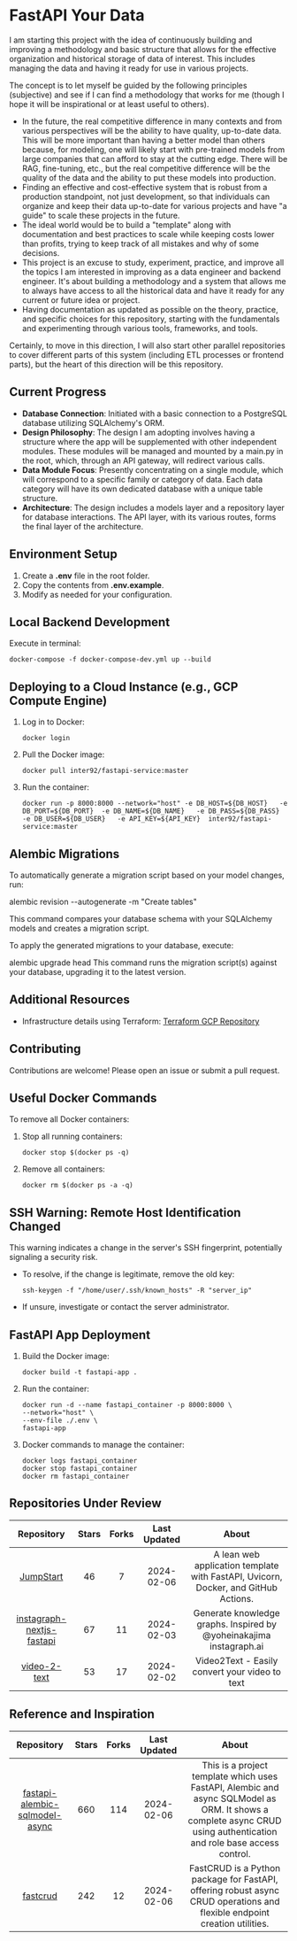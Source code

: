# FastAPI Your Data

I am starting this project with the idea of continuously building and improving a methodology and basic structure that allows for the effective organization and historical storage of data of interest. This includes managing the data and having it ready for use in various projects.

The concept is to let myself be guided by the following principles (subjective) and see if I can find a methodology that works for me (though I hope it will be inspirational or at least useful to others).

- In the future, the real competitive difference in many contexts and from various perspectives will be the ability to have quality, up-to-date data. This will be more important than having a better model than others because, for modeling, one will likely start with pre-trained models from large companies that can afford to stay at the cutting edge. There will be RAG, fine-tuning, etc., but the real competitive difference will be the quality of the data and the ability to put these models into production.
- Finding an effective and cost-effective system that is robust from a production standpoint, not just development, so that individuals can organize and keep their data up-to-date for various projects and have "a guide" to scale these projects in the future.
- The ideal world would be to build a "template" along with documentation and best practices to scale while keeping costs lower than profits, trying to keep track of all mistakes and why of some decisions.
- This project is an excuse to study, experiment, practice, and improve all the topics I am interested in improving as a data engineer and backend engineer. It's about building a methodology and a system that allows me to always have access to all the historical data and have it ready for any current or future idea or project.
- Having documentation as updated as possible on the theory, practice, and specific choices for this repository, starting with the fundamentals and experimenting through various tools, frameworks, and tools.

Certainly, to move in this direction, I will also start other parallel repositories to cover different parts of this system (including ETL processes or frontend parts), but the heart of this direction will be this repository.

## Current Progress

- **Database Connection**: Initiated with a basic connection to a PostgreSQL database utilizing SQLAlchemy's ORM.
- **Design Philosophy**: The design I am adopting involves having a structure where the app will be supplemented with other independent modules. These modules will be managed and mounted by a main.py in the root, which, through an API gateway, will redirect various calls.
- **Data Module Focus**: Presently concentrating on a single module, which will correspond to a specific family or category of data. Each data category will have its own dedicated database with a unique table structure.
- **Architecture**: The design includes a models layer and a repository layer for database interactions. The API layer, with its various routes, forms the final layer of the architecture.

## Environment Setup

1. Create a **.env** file in the root folder.
2. Copy the contents from **.env.example**.
3. Modify as needed for your configuration.

## Local Backend Development

Execute in terminal:

```
docker-compose -f docker-compose-dev.yml up --build
```

## Deploying to a Cloud Instance (e.g., GCP Compute Engine)

1. Log in to Docker:

   ```
   docker login
   ```

2. Pull the Docker image:

   ```
   docker pull inter92/fastapi-service:master
   ```

3. Run the container:

   ```
   docker run -p 8000:8000 --network="host" -e DB_HOST=${DB_HOST}   -e DB_PORT=${DB_PORT}  -e DB_NAME=${DB_NAME}   -e DB_PASS=${DB_PASS}  -e DB_USER=${DB_USER}   -e API_KEY=${API_KEY}  inter92/fastapi-service:master
   ```

## Alembic Migrations

To automatically generate a migration script based on your model changes, run:

alembic revision --autogenerate -m "Create tables"

This command compares your database schema with your SQLAlchemy models and creates a migration script.

To apply the generated migrations to your database, execute:

alembic upgrade head
This command runs the migration script(s) against your database, upgrading it to the latest version.

## Additional Resources

- Infrastructure details using Terraform: [Terraform GCP Repository](https://github.com/mazzasaverio/terraform-gcp)

## Contributing

Contributions are welcome! Please open an issue or submit a pull request.

## Useful Docker Commands

To remove all Docker containers:

1. Stop all running containers:

   ```
   docker stop $(docker ps -q)
   ```

2. Remove all containers:

   ```
   docker rm $(docker ps -a -q)
   ```

## SSH Warning: Remote Host Identification Changed

This warning indicates a change in the server's SSH fingerprint, potentially signaling a security risk.

- To resolve, if the change is legitimate, remove the old key:

  ```
  ssh-keygen -f "/home/user/.ssh/known_hosts" -R "server_ip"
  ```

- If unsure, investigate or contact the server administrator.

## FastAPI App Deployment

1. Build the Docker image:

   ```
   docker build -t fastapi-app .
   ```

2. Run the container:

   ```
   docker run -d --name fastapi_container -p 8000:8000 \
   --network="host" \
   --env-file ./.env \
   fastapi-app
   ```

3. Docker commands to manage the container:

   ```
   docker logs fastapi_container
   docker stop fastapi_container
   docker rm fastapi_container
   ```

<!-- START_SECTION:under-review -->

## Repositories Under Review

|                                      Repository                                      | Stars | Forks | Last Updated |                                       About                                        |
| :----------------------------------------------------------------------------------: | :---: | :---: | :----------: | :--------------------------------------------------------------------------------: |
|            [JumpStart](https://github.com/Aeternalis-Ingenium/JumpStart)             |  46   |   7   |  2024-02-06  | A lean web application template with FastAPI, Uvicorn, Docker, and GitHub Actions. |
| [instagraph-nextjs-fastapi](https://github.com/waseemhnyc/instagraph-nextjs-fastapi) |  67   |  11   |  2024-02-03  |        Generate knowledge graphs. Inspired by @yoheinakajima instagraph.ai         |
|      [video-2-text](https://github.com/XamHans/video-2-text?tab=readme-ov-file)      |  53   |  17   |  2024-02-02  |                   Video2Text - Easily convert your video to text                   |

<!-- END_SECTION:under-review -->
<!-- START_SECTION:reference-inspiration -->

## Reference and Inspiration

|                                          Repository                                           | Stars | Forks | Last Updated |                                                                                About                                                                                |
| :-------------------------------------------------------------------------------------------: | :---: | :---: | :----------: | :-----------------------------------------------------------------------------------------------------------------------------------------------------------------: |
| [fastapi-alembic-sqlmodel-async](https://github.com/jonra1993/fastapi-alembic-sqlmodel-async) |  660  |  114  |  2024-02-06  | This is a project template which uses FastAPI, Alembic and async SQLModel as ORM. It shows a complete async CRUD using authentication and role base access control. |
|                       [fastcrud](https://github.com/igorbenav/fastcrud)                       |  242  |  12   |  2024-02-06  |                      FastCRUD is a Python package for FastAPI, offering robust async CRUD operations and flexible endpoint creation utilities.                      |

<!-- END_SECTION:reference-inspiration -->
